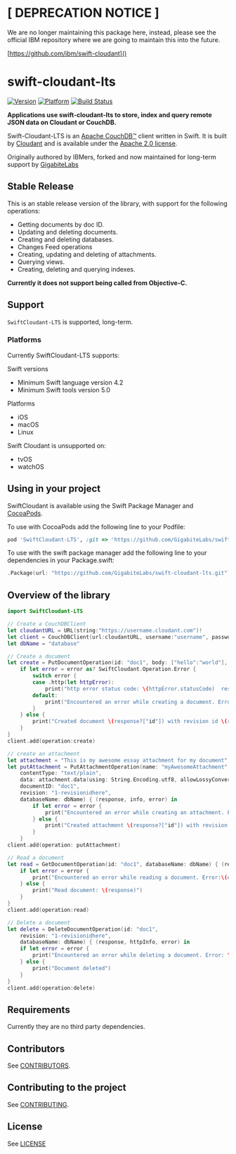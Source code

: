 # [ DEPRECATION NOTICE ]

We are no longer maintaining this package here, instead, please see the official IBM repository where we are going to maintain this into the future.

[https://github.com/ibm/swift-cloudant]()

# swift-cloudant-lts
[![Version](http://cocoapod-badges.herokuapp.com/v/SwiftCloudant/badge.png)](http://cocoadocs.org/docsets/SwiftCloudant)
[![Platform](http://cocoapod-badges.herokuapp.com/p/CDTDatastore/SwiftCloudant.png)](http://cocoadocs.org/docsets/SwiftCloudant)
[![Build Status](https://travis-ci.org/cloudant/swift-cloudant.svg?branch=master)](https://travis-ci.org/cloudant/swift-cloudant)

**Applications use swift-cloudant-lts to store, index and query remote
JSON data on Cloudant or CouchDB.**

Swift-Cloudant-LTS is an [Apache CouchDB&trade;][acdb] client written in Swift. It
is built by [Cloudant](https://cloudant.com) and is available under the
[Apache 2.0 license][ap2].

Originally authored by IBMers, forked and now maintained for long-term support by [GigabiteLabs](https://github.com/gigabitelabs)

[ap2]: https://github.com/cloudant/sync-android/blob/master/LICENSE
[acdb]: http://couchdb.apache.org/

## Stable Release

This is an stable release version of the library, with support for the following operations:

- Getting documents by doc ID.
- Updating and deleting documents.
- Creating and deleting databases.
- Changes Feed operations
- Creating, updating and deleting of attachments.
- Querying views.
- Creating, deleting and querying indexes.

**Currently it does not support being called from Objective-C.**

## Support

`SwiftCloudant-LTS` is supported, long-term.

### Platforms

Currently SwiftCloudant-LTS supports:

Swift versions
- Minimum Swift language version 4.2
- Minimum Swift tools version 5.0

Platforms
- iOS
- macOS
- Linux

Swift Cloudant is unsupported on:
- tvOS
- watchOS

## Using in your project

SwiftCloudant is available using the Swift Package Manager and [CocoaPods](http://cocoapods.org).

To use with CocoaPods add the following line to your Podfile:

```ruby
pod 'SwiftCloudant-LTS', :git => 'https://github.com/GigabiteLabs/swift-cloudant-lts.git'
```

To use with the swift package manager add the following line to your dependencies
in your Package.swift:
```swift
.Package(url: "https://github.com/GigabiteLabs/swift-cloudant-lts.git")
```
## <a name="overview"></a>Overview of the library
```swift
import SwiftCloudant-LTS

// Create a CouchDBClient
let cloudantURL = URL(string:"https://username.cloudant.com")!
let client = CouchDBClient(url:cloudantURL, username:"username", password:"password")
let dbName = "database"

// Create a document
let create = PutDocumentOperation(id: "doc1", body: ["hello":"world"], databaseName: dbName) {(response, httpInfo, error) in
    if let error = error as? SwiftCloudant.Operation.Error {
        switch error {
        case .http(let httpError):
            print("http error status code: \(httpError.statusCode)  response: \(httpError.response)")
        default:
            print("Encountered an error while creating a document. Error:\(error)")
        }
    } else {
        print("Created document \(response?["id"]) with revision id \(response?["rev"])")
    }
}
client.add(operation:create)

// create an attachment
let attachment = "This is my awesome essay attachment for my document"
let putAttachment = PutAttachmentOperation(name: "myAwesomeAttachment",
    contentType: "text/plain",
    data: attachment.data(using: String.Encoding.utf8, allowLossyConversion: false)!,
    documentID: "doc1",
    revision: "1-revisionidhere",
    databaseName: dbName) { (response, info, error) in
        if let error = error {
            print("Encountered an error while creating an attachment. Error:\(error)")
        } else {
            print("Created attachment \(response?["id"]) with revision id \(response?["rev"])")
        }       
    }   
client.add(operation: putAttachment)

// Read a document
let read = GetDocumentOperation(id: "doc1", databaseName: dbName) { (response, httpInfo, error) in
    if let error = error {
        print("Encountered an error while reading a document. Error:\(error)")
    } else {
        print("Read document: \(response)")
    }   
}
client.add(operation:read)

// Delete a document
let delete = DeleteDocumentOperation(id: "doc1",
    revision: "1-revisionidhere",
    databaseName: dbName) { (response, httpInfo, error) in
    if let error = error {
        print("Encountered an error while deleting a document. Error: \(error)")
    } else {
        print("Document deleted")
    }   
}
client.add(operation:delete)
```
## Requirements

Currently they are no third party dependencies.

## Contributors

See [CONTRIBUTORS](CONTRIBUTORS).

## Contributing to the project

See [CONTRIBUTING](CONTRIBUTING.md).

## License

See [LICENSE](LICENSE)
